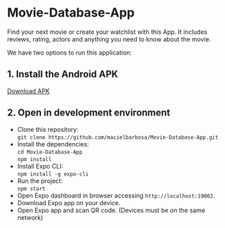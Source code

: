 # Movie-Database-App
Find your next movie or create your watchlist with this App. It includes reviews, rating, actors and anything you need to know about the movie.

We have two options to run this application:

## 1. Install the Android APK

[Download APK](https://exp-shell-app-assets.s3.us-west-1.amazonaws.com/android/%40macielbarbosa/cantoo-movies-a58b0954250a4a4985ab1c8643b25865-signed.apk)

## 2. Open in development environment
- Clone this repository:  
`git clone https://github.com/macielbarbosa/Movie-Database-App.git`  
- Install the dependencies:  
`cd Movie-Database-App`  
`npm install`  
- Install Expo CLI:  
`npm install -g expo-cli`  
- Run the project:  
`npm start`  
- Open Expo dashboard in browser accessing `http://localhost:19002`.  
- Download Expo app on your device.
- Open Expo app and scan QR code. (Devices must be on the same network)

